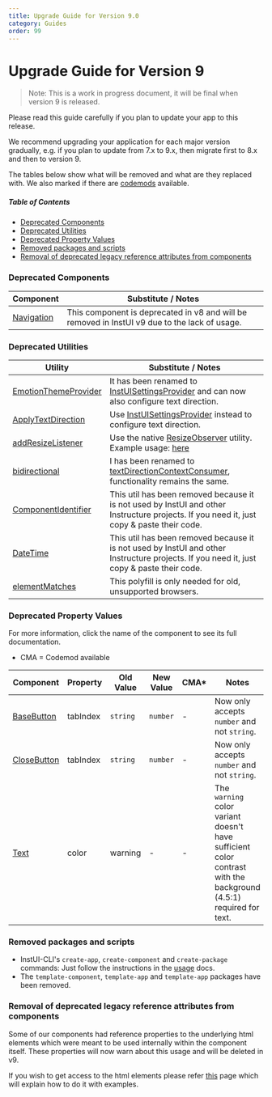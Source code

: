 ```yaml
---
title: Upgrade Guide for Version 9.0
category: Guides
order: 99
---
```


# Upgrade Guide for Version 9

> Note: This is a work in progress document, it will be final when version 9 is released.

Please read this guide carefully if you plan to update your app to this release.

We recommend upgrading your application for each major version gradually, e.g. if you plan to update from 7.x to 9.x, then migrate first to 8.x and then to version 9.

The tables below show what will be removed and what are they replaced with. We also marked if there are [codemods](#ui-codemods) available.

##### Table of Contents

- [Deprecated Components](/#v9-upgrade-guide/#upgrade-guide-for-version-9-deprecated-components)
- [Deprecated Utilities](/#v9-upgrade-guide/#upgrade-guide-for-version-9-deprecated-utilities)
- [Deprecated Property Values](/#v9-upgrade-guide/#upgrade-guide-for-version-9-deprecated-property-values)
- [Removed packages and scripts](/#v9-upgrade-guide/#upgrade-guide-for-version-9-removed-packages-and-scripts)
- [Removal of deprecated legacy reference attributes from components](/#v9-upgrade-guide/#upgrade-guide-for-version-9-removal-of-deprecated-legacy-reference-attributes-from-components)

### Deprecated Components

| Component                 | Substitute / Notes                                                                            |
| ------------------------- | --------------------------------------------------------------------------------------------- |
| [Navigation](#Navigation) | This component is deprecated in v8 and will be removed in InstUI v9 due to the lack of usage. |

### Deprecated Utilities

| Utility                                       | Substitute / Notes                                                                                                                                  |
| --------------------------------------------- | --------------------------------------------------------------------------------------------------------------------------------------------------- |
| [EmotionThemeProvider](#EmotionThemeProvider) | It has been renamed to [InstUISettingsProvider](#InstUISettingsProvider) and can now also configure text direction.                                 |
| [ApplyTextDirection](#ApplyTextDirection)     | Use [InstUISettingsProvider](#InstUISettingsProvider) instead to configure text direction.                                                          |
| [addResizeListener](#addResizeListener)       | Use the native [ResizeObserver](https://developer.mozilla.org/en-US/docs/Web/API/ResizeObserver) utility. Example usage: [here](#addResizeListener) |
| [bidirectional](#bidirectional)               | I has been renamed to [textDirectionContextConsumer](#textDirectionContextConsumer), functionality remains the same.                                |
| [ComponentIdentifier](#ComponentIdentifier)   | This util has been removed because it is not used by InstUI and other Instructure projects. If you need it, just copy & paste their code.           |
| [DateTime](#DateTime)                         | This util has been removed because it is not used by InstUI and other Instructure projects. If you need it, just copy & paste their code.           |
| [elementMatches](#elementMatches)             | This polyfill is only needed for old, unsupported browsers.                                                                                         |

### Deprecated Property Values

For more information, click the name of the component to see its full documentation.

- CMA = Codemod available

| Component                   | Property | Old Value | New Value | CMA\* | Notes                                                                                                             |
| --------------------------- | -------- | --------- | --------- | ----- | ----------------------------------------------------------------------------------------------------------------- |
| [BaseButton](#BaseButton)   | tabIndex | `string`  | `number`  | -     | Now only accepts `number` and not `string`.                                                                       |
| [CloseButton](#CloseButton) | tabIndex | `string`  | `number`  | -     | Now only accepts `number` and not `string`.                                                                       |
| [Text](#Text)               | color    | warning   | -         | -     | The `warning` color variant doesn't have sufficient color contrast with the background (4.5:1) required for text. |

### Removed packages and scripts

- InstUI-CLI's `create-app`, `create-component` and `create-package` commands: Just follow the instructions in the [usage](#usage) docs.
- The `template-component`, `template-app` and `template-app` packages have been removed.

### Removal of deprecated legacy reference attributes from components

Some of our components had reference properties to the underlying html elements which were meant to be used internally within the component itself. These properties will now warn about this usage and will be deleted in v9.

If you wish to get access to the html elements please refer [this](https://instructure.design/#accessing-the-dom) page which will explain how to do it with examples.
